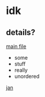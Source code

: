 # idk

## details?

[main file](https://lammerl.github.io/hello-world/index.html)

- some
- stuff
- really
- unordered

[jan](https://avatars.githubusercontent.com/u/183476994?v=4)